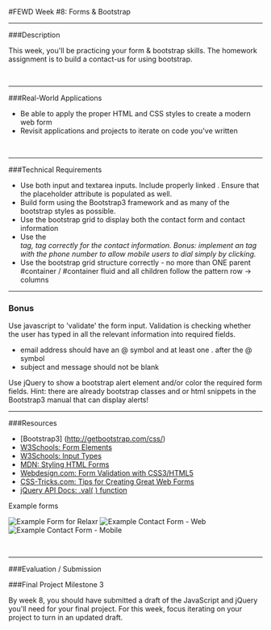 #FEWD Week #8: Forms & Bootstrap

---


###Description 

This week, you'll be practicing your form & bootstrap skills.  The homework assignment is to build a contact-us for using bootstrap.  

<br>

---


###Real-World Applications

- Be able to apply the proper HTML and CSS styles to create a modern web form
- Revisit applications and projects to iterate on code you've written 


<br>

---


###Technical Requirements 

- Use both input and textarea inputs.  Include properly linked <labels>.  Ensure that the placeholder attribute is populated as well.
- Build form using the Bootstrap3 framework and as many of the bootstrap styles as possible.
- Use the bootstrap grid to display both the contact form and contact information
- Use the <address> tag, <abbr> tag correctly for the contact information.  Bonus: implement an <a> tag with the phone number to allow mobile users to dial simply by clicking.
- Use the bootstrap grid structure correctly - no more than ONE parent #container / #container fluid and all children follow the pattern row -> columns



---

### Bonus

Use javascript to 'validate' the form input.  Validation is checking whether the user has typed in all the relevant information into required fields.

- email address should have an @ symbol and at least one . after the @ symbol
- subject and message should not be blank

Use jQuery to show a bootstrap alert element and/or color the required form fields.  Hint: there are already bootstrap classes and or html snippets in the Bootstrap3 manual that can display alerts!


---

###Resources

- [Bootstrap3] (http://getbootstrap.com/css/)
- [W3Schools: Form Elements](http://www.w3schools.com/html/html_form_elements.asp)
- [W3Schools: Input Types](http://www.w3schools.com/html/html_form_input_types.asp)
- [MDN: Styling HTML Forms](https://developer.mozilla.org/en-US/docs/Web/Guide/HTML/Forms/Styling_HTML_forms)
- [Webdesign.com: Form Validation with CSS3/HTML5](http://webdesign.tutsplus.com/tutorials/bring-your-forms-up-to-date-with-css3-and-html5-validation--webdesign-4738)
- [CSS-Tricks.com: Tips for Creating Great Web Forms](http://css-tricks.com/tips-for-creating-great-web-forms/)
- [jQuery API Docs: .val( ) function](http://api.jquery.com/val/)

Example forms

![Example Form for Relaxr](starter_code/images/relaxr-contact.png)
![Example Contact Form - Web](starter_code/images/contact-web.png)
![Example Contact Form - Mobile](starter_code/images/contact-mobile.png)

<br>

---

###Evaluation / Submission


###Final Project Milestone 3

By week 8, you should have submitted a draft of the JavaScript and jQuery you'll need for your final project.  For this week, focus iterating on your project to turn in an updated draft. 

